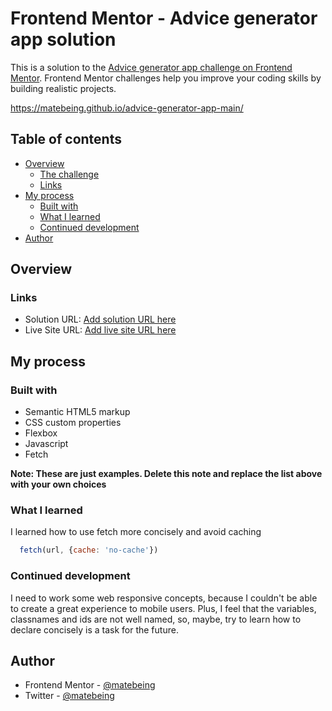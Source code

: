 # Frontend Mentor - Advice generator app solution

This is a solution to the [Advice generator app challenge on Frontend Mentor](https://www.frontendmentor.io/challenges/advice-generator-app-QdUG-13db). Frontend Mentor challenges help you improve your coding skills by building realistic projects.

https://matebeing.github.io/advice-generator-app-main/

## Table of contents

- [Overview](#overview)
  - [The challenge](#the-challenge)
  - [Links](#links)
- [My process](#my-process)
  - [Built with](#built-with)
  - [What I learned](#what-i-learned)
  - [Continued development](#continued-development)
- [Author](#author)

## Overview

### Links

- Solution URL: [Add solution URL here](https://your-solution-url.com)
- Live Site URL: [Add live site URL here](https://your-live-site-url.com)

## My process

### Built with

- Semantic HTML5 markup
- CSS custom properties
- Flexbox
- Javascript
- Fetch

**Note: These are just examples. Delete this note and replace the list above with your own choices**

### What I learned

I learned how to use fetch more concisely and avoid caching


```js
  fetch(url, {cache: 'no-cache'})
```

### Continued development

I need to work some web responsive concepts, because I couldn't be able to create a great experience to mobile users. Plus,
I feel that the variables, classnames and ids are not well named, so, maybe, try to learn how to declare concisely is a task  for the future.

## Author

- Frontend Mentor - [@matebeing](https://www.frontendmentor.io/profile/matebeing)
- Twitter - [@matebeing](https://www.twitter.com/matebeing)
